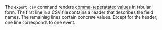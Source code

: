 The `export csv` command renders [comma-seperatated
values](https://en.wikipedia.org/wiki/Comma-separated_values) in tabular form.
The first line in a CSV file contains a header that describes the field names.
The remaining lines contain concrete values. Except for the header, one line
corresponds to one event.
